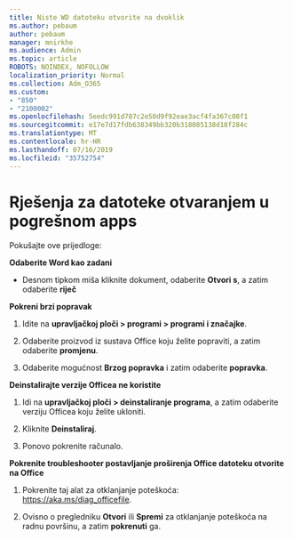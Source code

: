 ```yaml
---
title: Niste WD datoteku otvorite na dvoklik
ms.author: pebaum
author: pebaum
manager: mnirkhe
ms.audience: Admin
ms.topic: article
ROBOTS: NOINDEX, NOFOLLOW
localization_priority: Normal
ms.collection: Adm_O365
ms.custom:
- "850"
- "2100002"
ms.openlocfilehash: 5eedc991d787c2e50d9f92eae3acf4fa367c08f1
ms.sourcegitcommit: e17e7d17fdb638349bb320b318085138d18f284c
ms.translationtype: MT
ms.contentlocale: hr-HR
ms.lasthandoff: 07/16/2019
ms.locfileid: "35752754"
---
```

# <a name="solutions-for-files-opening-in-wrong-apps"></a>Rješenja za datoteke otvaranjem u pogrešnom apps

Pokušajte ove prijedloge:

**Odaberite Word kao zadani**

* Desnom tipkom miša kliknite dokument, odaberite **Otvori s**, a zatim odaberite **riječ**

**Pokreni brzi popravak**

1. Idite na **upravljačkoj ploči > programi > programi i značajke**.

2. Odaberite proizvod iz sustava Office koju želite popraviti, a zatim odaberite **promjenu**.

3. Odaberite mogućnost **Brzog popravka** i zatim odaberite **popravka**.

**Deinstalirajte verzije Officea ne koristite**

1. Idi na **upravljačkoj ploči > deinstaliranje programa**, a zatim odaberite verziju Officea koju želite ukloniti.

2. Kliknite **Deinstaliraj**.

3. Ponovo pokrenite računalo.

**Pokrenite troubleshooter postavljanje proširenja Office datoteku otvorite na Office**

1. Pokrenite taj alat za otklanjanje poteškoća: https://aka.ms/diag_officefile.

2. Ovisno o pregledniku **Otvori** ili **Spremi** za otklanjanje poteškoća na radnu površinu, a zatim **pokrenuti** ga.
